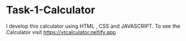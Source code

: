 # Task-1-Calculator
I develop this calculator using HTML , CSS and JAVASCRIPT. To see the Calculator visit https://vtcalculator.netlify.app 
